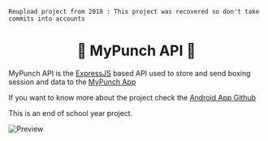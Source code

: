 ``Reupload project from 2018 : This project was recovered so don't take commits into accounts``

 <h1 align="center">🥊 MyPunch API 🥊</h1>

MyPunch API is the [ExpressJS](https://expressjs.com/fr/) based API used to store and send boxing session and data to the [MyPunch App](https://github.com/Amealky/MyPunch/tree/master)

If you want to know more about the project check the [Android App Github](https://github.com/Amealky/MyPunch/tree/master)

This is an end of school year project.

![Preview](https://i.ibb.co/jTbSybv/Capture-d-e-cran-2024-01-23-a-23-01-50.png)



